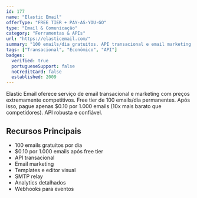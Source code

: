 ```yaml
---
id: 177
name: "Elastic Email"
offerType: "FREE TIER + PAY-AS-YOU-GO"
type: "Email & Comunicação"
category: "Ferramentas & APIs"
url: "https://elasticemail.com/"
summary: "100 emails/dia gratuitos. API transacional e email marketing. Preços muito competitivos."
tags: ["Transacional", "Econômico", "API"]
badges:
  verified: true
  portugueseSupport: false
  noCreditCard: false
  established: 2009
---
```


Elastic Email oferece serviço de email transacional e marketing com preços extremamente competitivos. Free tier de 100 emails/dia permanentes. Após isso, pague apenas $0.10 por 1.000 emails (10x mais barato que competidores). API robusta e confiável.

## Recursos Principais

- 100 emails gratuitos por dia
- $0.10 por 1.000 emails após free tier
- API transacional
- Email marketing
- Templates e editor visual
- SMTP relay
- Analytics detalhados
- Webhooks para eventos
